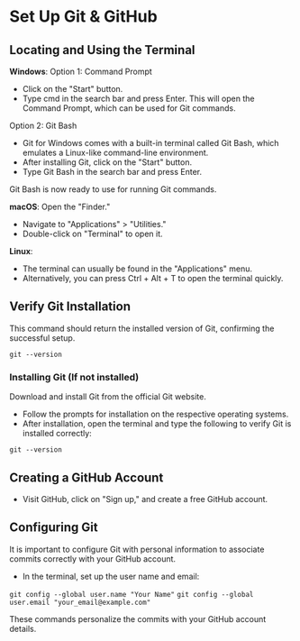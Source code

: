 # Set Up Git & GitHub

## Locating and Using the Terminal
**Windows**:
Option 1: Command Prompt
- Click on the "Start" button.
- Type cmd in the search bar and press Enter.
This will open the Command Prompt, which can be used for Git commands.

Option 2: Git Bash
- Git for Windows comes with a built-in terminal called Git Bash, which emulates a Linux-like command-line environment.
- After installing Git, click on the "Start" button.
- Type Git Bash in the search bar and press Enter.

Git Bash is now ready to use for running Git commands.

**macOS**:
Open the "Finder."

- Navigate to "Applications" > "Utilities."
- Double-click on "Terminal" to open it.

**Linux**:
- The terminal can usually be found in the "Applications" menu.
- Alternatively, you can press Ctrl + Alt + T to open the terminal quickly.

## Verify Git Installation
This command should return the installed version of Git, confirming the successful setup.

``git --version``

### Installing Git (If not installed)
Download and install Git from the official Git website.
- Follow the prompts for installation on the respective operating systems.
- After installation, open the terminal and type the following to verify Git is installed correctly:

``git --version``

## Creating a GitHub Account
- Visit GitHub, click on "Sign up," and create a free GitHub account.

## Configuring Git
It is important to configure Git with personal information to associate commits correctly with your GitHub account.

- In the terminal, set up the user name and email:

``git config --global user.name "Your Name"``
``git config --global user.email "your_email@example.com"``

These commands personalize the commits with your GitHub account details.
